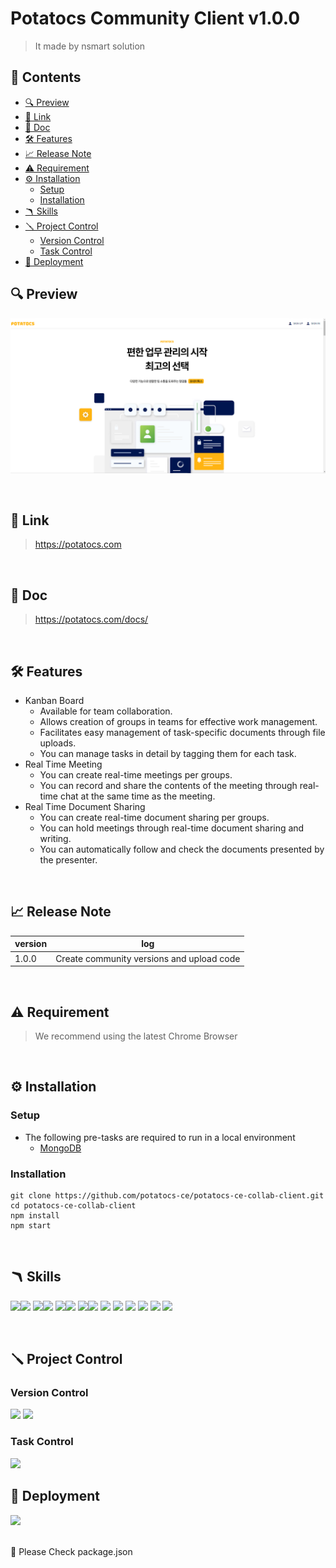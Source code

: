 # Potatocs Community Client v1.0.0
> It made by nsmart solution  

## 📖 Contents
- [🔍 Preview](#-preview)
- [🔗 Link](#-Link)
- [📄 Doc](#-doc)
- [🛠️ Features](#%EF%B8%8F-features)
- [📈 Release Note](#-release-note)
- [⚠️ Requirement](#%EF%B8%8F-requirement)
- [⚙️ Installation](#%EF%B8%8F-installation)
    - [Setup](#setup)
    - [Installation](#installation)
- [🪃 Skills](#-skills)
- [🪛 Project Control](#-project-control)
    - [Version Control](#version-control)
    - [Task Control](#task-control)
- [🚀 Deployment](#-deployment)


## 🔍 Preview
![img](./readmeImg/스크린샷.png)

<br/>

## 🔗 Link
> https://potatocs.com
<br/>

## 📄 Doc
> https://potatocs.com/docs/
<br/>

## 🛠️ Features
- Kanban Board
    - Available for team collaboration.
    - Allows creation of groups in teams for effective work management.
    - Facilitates easy management of task-specific documents through file uploads.
    - You can manage tasks in detail by tagging them for each task.
- Real Time Meeting
    - You can create real-time meetings per groups.
    - You can record and share the contents of the meeting through real-time chat at the same time as the meeting.
- Real Time Document Sharing
    - You can create real-time document sharing per groups.
    - You can hold meetings through real-time document sharing and writing.
    - You can automatically follow and check the documents presented by the presenter.
<br/>

## 📈 Release Note
|version|log|
|---|---|
|1.0.0| Create community versions and upload code |

<br/>

## ⚠️ Requirement
> We recommend using the latest Chrome Browser
<br/>


## ⚙️ Installation
### Setup
- The following pre-tasks are required to run in a local environment  
    - [MongoDB](https://www.mongodb.com/ko-kr/cloud/atlas/lp/try4)
### Installation
```
git clone https://github.com/potatocs-ce/potatocs-ce-collab-client.git
cd potatocs-ce-collab-client
npm install
npm start
```
<br/>


## 🪃 Skills
<img src="https://img.shields.io/badge/angular-0F0F11?style=for-the-badge&logo=angular&logoColor=white"><img src="https://img.shields.io/badge/13.0.1-515151?style=for-the-badge">
<img src="https://img.shields.io/badge/node-339933?style=for-the-badge&logo=node.js&logoColor=white"><img src="https://img.shields.io/badge/13.13.0-515151?style=for-the-badge">
<img src="https://img.shields.io/badge/reactivex-B7178C?style=for-the-badge&logo=reactivex&logoColor=white"><img src="https://img.shields.io/badge/13.13.0-515151?style=for-the-badge">
<img src="https://img.shields.io/badge/lodash-3492FF?style=for-the-badge&logo=lodash&logoColor=white"><img src="https://img.shields.io/badge/4.17.21-515151?style=for-the-badge">
<img src="https://img.shields.io/badge/typescript-3178C6?style=for-the-badge&logo=typescript&logoColor=white">
<img src="https://img.shields.io/badge/amazons3-569A31?style=for-the-badge&logo=amazons3&logoColor=white">
<img src="https://img.shields.io/badge/amazonec2-FF9900?style=for-the-badge&logo=amazonec2&logoColor=white">
<img src="https://img.shields.io/badge/materialdesign-757575?style=for-the-badge&logo=materialdesign&logoColor=white">
<img src="https://img.shields.io/badge/css3-1572B6?style=for-the-badge&logo=css3&logoColor=white">
<img src="https://img.shields.io/badge/scss-CC6699?style=for-the-badge&logo=sass&logoColor=white">

<br/>

## 🪛 Project Control
### Version Control
<img src="https://img.shields.io/badge/git-F05032?style=for-the-badge&logo=git&logoColor=white"> <img src="https://img.shields.io/badge/github-181717?style=for-the-badge&logo=github&logoColor=white">


### Task Control
<img src="https://img.shields.io/badge/notion-000000?style=for-the-badge&logo=notion&logoColor=white">  

<br/>

## 🚀 Deployment
<img src="https://img.shields.io/badge/amazonec2-FF9900?style=for-the-badge&logo=amazonec2&logoColor=white">

<br/>
<br/>

🙏 Please Check package.json  